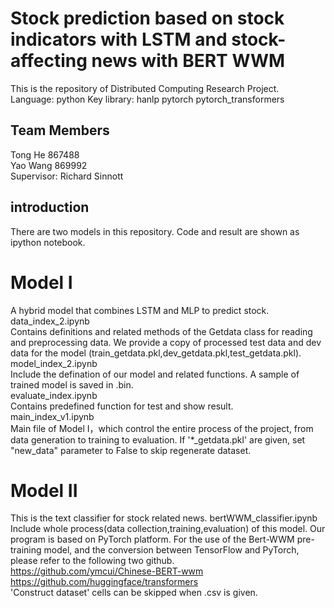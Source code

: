 # Stock prediction based on stock indicators with LSTM and stock-affecting news with BERT WWM
This is the repository of Distributed Computing Research Project.  
Language: python
Key library:
hanlp
pytorch
pytorch_transformers



## Team Members
Tong He		  867488  
Yao Wang		869992  
Supervisor: Richard Sinnott

## introduction
There are two models in this repository. Code and result are shown as ipython notebook.
# Model I
A hybrid model that combines LSTM and MLP to predict stock.  
data_index_2.ipynb  
Contains definitions and related methods of the Getdata class for reading and preprocessing data. We provide a copy of processed test data and dev data for the model (train_getdata.pkl,dev_getdata.pkl,test_getdata.pkl).  
model_index_2.ipynb  
Include the defination of our model and related functions. A sample of trained model is saved in .bin.  
evaluate_index.ipynb  
Contains predefined function for test and show result.  
main_index_v1.ipynb  
Main file of Model I，which control the entire process of the project, from data generation to training to evaluation.
If '*_getdata.pkl' are given, set "new_data" parameter to False to skip regenerate dataset.

# Model II  
This is the text classifier for stock related news.
bertWWM_classifier.ipynb  
Include whole process(data collection,training,evaluation) of this model. Our program is based on PyTorch platform. For the use of the Bert-WWM pre-training model, and the conversion between TensorFlow and PyTorch, please refer to the following two github.  
https://github.com/ymcui/Chinese-BERT-wwm  
https://github.com/huggingface/transformers  
'Construct dataset' cells can be skipped when .csv is given.
